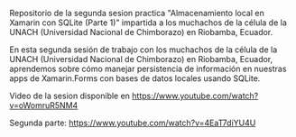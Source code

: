 Repositorio de la segunda sesion practica "Almacenamiento local en Xamarin con SQLite (Parte 1)" impartida a los muchachos de la célula de la UNACH (Universidad Nacional de Chimborazo) en Riobamba, Ecuador.

En esta segunda sesión de trabajo con los muchachos de la célula de la UNACH (Universidad Nacional de Chimborazo) en Riobamba, Ecuador, aprendemos sobre cómo manejar persistencia de información en nuestras apps de Xamarin.Forms con bases de datos locales usando SQLite.

Video de la sesion disponible en https://www.youtube.com/watch?v=oWomruR5NM4

Segunda parte: https://www.youtube.com/watch?v=4EaT7diYU4U
